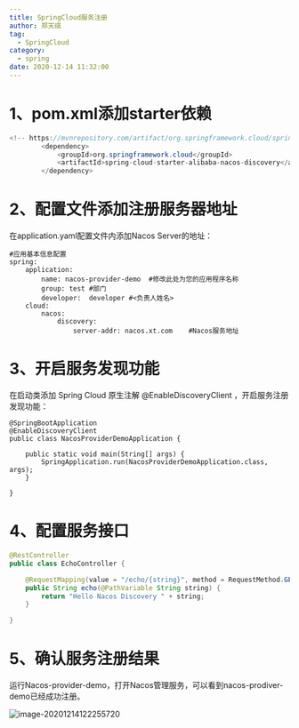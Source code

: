 ```yaml
---
title: SpringCloud服务注册
author: 郑天祺
tag:
  - SpringCloud
category:
  - spring
date: 2020-12-14 11:32:00
---
```


# 1、pom.xml添加starter依赖

```java
<!-- https://mvnrepository.com/artifact/org.springframework.cloud/spring-cloud-starter-alibaba-nacos-discovery -->
		<dependency>	
            <groupId>org.springframework.cloud</groupId>
			<artifactId>spring-cloud-starter-alibaba-nacos-discovery</artifactId>
		</dependency>

```

# 2、配置文件添加注册服务器地址

在application.yaml配置文件内添加Nacos Server的地址：

```
#应用基本信息配置
spring:
    application:
        name: nacos-provider-demo  #修改此处为您的应用程序名称
        group: test #部门
        developer:  developer #<负责人姓名>
    cloud:
        nacos:
            discovery:
                server-addr: nacos.xt.com    #Nacos服务地址

```

# 3、开启服务发现功能

在启动类添加 Spring Cloud 原生注解 @EnableDiscoveryClient ，开启服务注册发现功能：

```
@SpringBootApplication
@EnableDiscoveryClient
public class NacosProviderDemoApplication {

    public static void main(String[] args) {
        SpringApplication.run(NacosProviderDemoApplication.class, args);
    }

}
```

# 4、配置服务接口

```java
@RestController
public class EchoController {

    @RequestMapping(value = "/echo/{string}", method = RequestMethod.GET)
    public String echo(@PathVariable String string) {
        return "Hello Nacos Discovery " + string;
    }

}
```

# 5、确认服务注册结果

运行Nacos-provider-demo，打开Nacos管理服务，可以看到nacos-prodiver-demo已经成功注册。

![image-20201214122255720](/assets/images/image-20201214122255720.png)